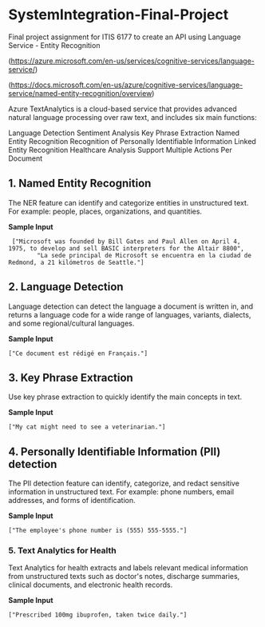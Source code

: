 # SystemIntegration-Final-Project

Final project assignment for ITIS 6177 to create an API using Language Service - Entity Recognition

(https://azure.microsoft.com/en-us/services/cognitive-services/language-service/)

(https://docs.microsoft.com/en-us/azure/cognitive-services/language-service/named-entity-recognition/overview)

Azure TextAnalytics is a cloud-based service that provides advanced natural language processing over raw text, and includes six main functions:

Language Detection
Sentiment Analysis
Key Phrase Extraction
Named Entity Recognition
Recognition of Personally Identifiable Information
Linked Entity Recognition
Healthcare Analysis
Support Multiple Actions Per Document

## 1. Named Entity Recognition
The NER feature can identify and categorize entities in unstructured text. For example: people, places, organizations, and quantities.

**Sample Input**
```
 ["Microsoft was founded by Bill Gates and Paul Allen on April 4, 1975, to develop and sell BASIC interpreters for the Altair 8800",
        "La sede principal de Microsoft se encuentra en la ciudad de Redmond, a 21 kilómetros de Seattle."]
```

## 2. Language Detection
Language detection can detect the language a document is written in, and returns a language code for a wide range of languages, variants, dialects, and some regional/cultural languages.

**Sample Input**
```
["Ce document est rédigé en Français."]
```


## 3. Key Phrase Extraction
Use key phrase extraction to quickly identify the main concepts in text.

**Sample Input**
```
["My cat might need to see a veterinarian."]
```

## 4. Personally Identifiable Information (PII) detection
The PII detection feature can identify, categorize, and redact sensitive information in unstructured text. For example: phone numbers, email addresses, and forms of identification.

**Sample Input**
```
["The employee's phone number is (555) 555-5555."]
```

### 5. Text Analytics for Health
Text Analytics for health extracts and labels relevant medical information from unstructured texts such as doctor's notes, discharge summaries, clinical documents, and electronic health records.

**Sample Input**
```
["Prescribed 100mg ibuprofen, taken twice daily."]
```

